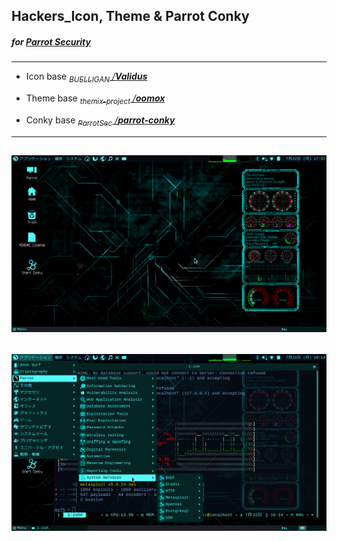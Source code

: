 ## Hackers_Icon, Theme & Parrot Conky
##### for [*Parrot Security*](https://www.parrotsec.org/)
---

 - Icon base
*[<sub>BUELLIGAN</sub> /**Validus**](https://www.mate-look.org/p/1275784/)*

 - Theme base
*[<sub>themix-project</sub> /**oomox**](https://github.com/themix-project/oomox)*

 - Conky base
*[<sub>ParrotSec</sub> /**parrot-conky**](https://github.com/ParrotSec/parrot-conky)*
---
![desktop](https://raw.githubusercontent.com/hageEX/pacit/master/screenshots/desktop-conky.png)
---
![menu](https://raw.githubusercontent.com/hageEX/pacit/master/screenshots/menu.png)
---
